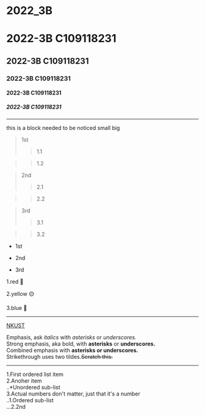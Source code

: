 # 2022_3B

# 2022-3B C109118231
## 2022-3B C109118231
### 2022-3B C109118231
#### 2022-3B C109118231
##### 2022-3B C109118231
---
this is a block needed to be noticed small
big

>1st
>>1.1

>>1.2

>2nd
>>2.1

>>2.2

>3rd
>>3.1

>>3.2

* 1st

* 2nd

* 3rd

1.red 🔴

2.yellow 🟡

3.blue 🔵

---

[NKUST](https://www.nkust.edu.tw/)

Emphasis, ask *italics* with *asterisks* or *underscores.*  
Strong emphasis, aka bold, with **asterisks** or **underscores.**  
Combined emphasis with **asterisks or underscores.**  
Strikethrough uses two tildes.~~Scratch this.~~  

---

1.First ordered list item  
2.Anoher item  
  ..\*Unordered sub-list  
3.Actual numbers don't matter, just that it's a number  
  ..1.Ordered sub-list  
  ...2.2nd
